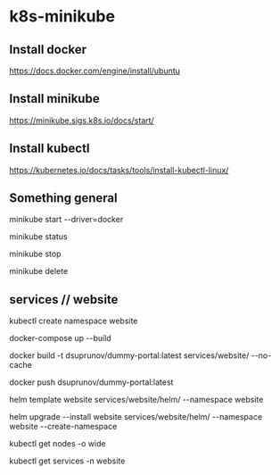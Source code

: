 # k8s-minikube

## Install docker

https://docs.docker.com/engine/install/ubuntu

## Install minikube

https://minikube.sigs.k8s.io/docs/start/


## Install kubectl

https://kubernetes.io/docs/tasks/tools/install-kubectl-linux/


## Something general

minikube start --driver=docker

minikube status

minikube stop

minikube delete


## services // website 

kubectl create namespace website

docker-compose up --build

docker build -t dsuprunov/dummy-portal:latest services/website/ --no-cache

docker push dsuprunov/dummy-portal:latest

helm template website services/website/helm/ --namespace website

helm upgrade --install website services/website/helm/ --namespace website --create-namespace

kubectl get nodes -o wide

kubectl get services -n website